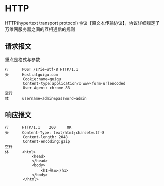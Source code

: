 # HTTP

HTTP(hypertext transport protocol) 协议【超文本传输协议】，协议详细规定了万维网服务器之间的互相通信的规则

## 请求报文

重点是格式与参数

```
行      POST /s?ie=utf-8 HTTP/1.1
头      Host:atguigu.com
        Cookie:name=guigu
        Content-type:application/x-www-form-urlencoded
        User-Agent: chrome 83
空行
体      username=admin&password=admin
```

## 响应报文

```
行      HTTP/1.1    200     OK
头      Content-Type: text/html;charset=utf-8
        Content-length: 2048
        Content-encoding:gzip
空行
体      <html>
            <head>
            </head>
            <body>
                <h1>张三</h1>
            </body>
        </html>
```
